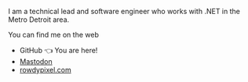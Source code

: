 I am a technical lead and software engineer who works with .NET in the Metro Detroit area.

You can find me on the web
- GitHub 👈 You are here!
- <a rel="me" href="https://hachyderm.io/@rowdypixel" target="_blank">Mastodon</a>
- <a href="https://rowdypixel.com/" target="_blank">rowdypixel.com</a>
